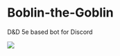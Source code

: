 # Boblin-the-Goblin
D&amp;D 5e based bot for Discord

![](https://api.ghprofile.me/view?username=emerald73&style=for-the-badge&color=green&label=Views)

